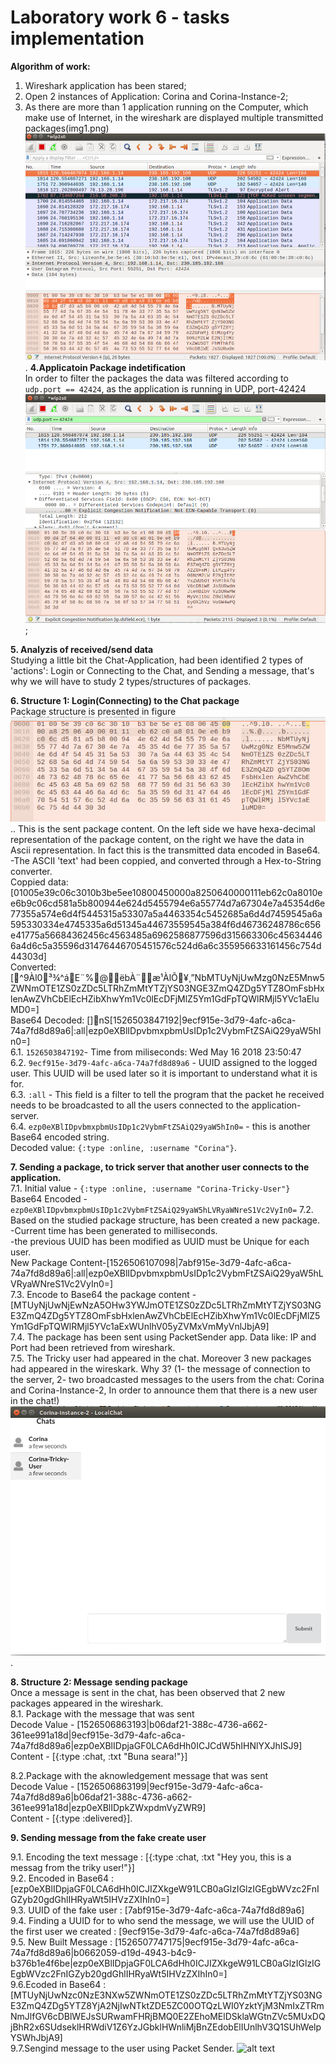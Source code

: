 # Laboratory work 6 - tasks implementation

**Algorithm of work:**
1. Wireshark application has been stared;
2. Open 2 instances of Application: Corina and Corina-Instance-2;
3. As there are more than 1 application running on the Computer, which make use of Internet, in the wireshark are displayed multiple transmitted packages(img1.png) ![alt text](images/img1.png).
**4.Applicatoin Package indetification** <br/>
In order to filter the packages the data was filtered according to `udp.port == 42424`, as the application is running in UDP, port-42424 ![alt text](images/img2-filtered.png);

**5. Analyzis of received/send data**<br/>
Studying a little bit the Chat-Application, had been identified 2 types of 'actions': Login or Connecting to the Chat, and Sending a message, that's why we will have to study 2 types/structures of packages.

**6. Structure 1: Login(Connecting) to the Chat package**<br/>
Package structure is presented in figure ![alt text](images/img4.png)..
This is the sent package content. On the left side we have hexa-decimal representation of the package content, on the right we have the data in Ascii representation. In fact this is the transmitted data encoded in Base64.
-The ASCII 'text' had been coppied, and converted through a Hex-to-String converter.<br/> 
Coppied data:
[01005e39c06c3010b3be5ee10800450000a8250640000111eb62c0a8010ee6b9c06cd581a5b800944e624d5455794e6a55774d7a67304e7a45354d6e77355a574e6d4f5445315a53307a5a4463354c5452685a6d4d7459545a6a595330334e4745335a6d51345a44673559545a384f6d46736248786c656e41775a56684362456c4563485a6962586877596d315663306c456344466a4d6c5a35596d31476446705451576c524d6a6c355956633161456c754d44303d]
<br/>
Converted: 
[^9Àl0³¾^áE¨%@ëbÀ¨æ¹ÀlÕ¥¸”NbMTUyNjUwMzg0NzE5Mnw5ZWNmOTE1ZS0zZDc5LTRhZmMtYTZjYS03NGE3ZmQ4ZDg5YTZ8OmFsbHxlenAwZVhCbElEcHZibXhwYm1Vc0lEcDFjMlZ5Ym1GdFpTQWlRMjl5YVc1aEluMD0=]
<br/>
Base64 Decoded:
[]nS[1526503847192|9ecf915e-3d79-4afc-a6ca-74a7fd8d89a6|:all|ezp0eXBlIDpvbmxpbmUsIDp1c2VybmFtZSAiQ29yaW5hIn0=]
<br/>
6.1. `1526503847192`-  Time from miliseconds: Wed May 16 2018 23:50:47<br/>
6.2. `9ecf915e-3d79-4afc-a6ca-74a7fd8d89a6` - UUID assigned to the logged user. This UUID will be used later so it is important to understand what it is for.<br/>
6.3. `:all` - This field is a filter to tell the program that the packet he received needs to be broadcasted to all the users connected to the application-server.<br/>
6.4. `ezp0eXBlIDpvbmxpbmUsIDp1c2VybmFtZSAiQ29yaW5hIn0=` - this is another Base64 encoded string.<br/>
Decoded value: `{:type :online, :username "Corina"}`.<br/>



**7. Sending a package, to trick server that another user connects to the application.**<br/>
7.1. Initial value - `{:type :online, :username "Corina-Tricky-User"}` <br/>
Base64 Encoded - `ezp0eXBlIDpvbmxpbmUsIDp1c2VybmFtZSAiQ29yaW5hLVRyaWNreS1Vc2VyIn0=`
7.2. Based on the studied package structure, has been created a new package.<br/>
-Current time has been generated to milliseconds.<br/>
-the previous UUID has been modified as UUID must be Unique for each user.<br/>
New Package Content-[1526506107098|7abf915e-3d79-4afc-a6ca-74a7fd8d89a6|:all|ezp0eXBlIDpvbmxpbmUsIDp1c2VybmFtZSAiQ29yaW5hLVRyaWNreS1Vc2VyIn0=]<br/>
7.3. Encode to Base64 the package content - [MTUyNjUwNjEwNzA5OHw3YWJmOTE1ZS0zZDc5LTRhZmMtYTZjYS03NGE3ZmQ4ZDg5YTZ8OmFsbHxlenAwZVhCbElEcHZibXhwYm1Vc0lEcDFjMlZ5Ym1GdFpTQWlRMjl5YVc1aExWUnlhV05yZVMxVmMyVnlJbjA9]<br/>
7.4. The package has been sent using PacketSender app. Data like: IP and Port had been retrieved from wireshark.<br/>
7.5. The Tricky user had appeared in the chat. Moreover 3 new packages had appeared in the wireskark. Why 3? (1- the message of connection to the server, 2- two broadcasted messages to the users from the chat: Corina and Corina-Instance-2, In order to announce them that there is a new user in the chat!) ![alt text](images/img6-user-appeared.png).<br/>




**8. Structure 2: Message sending package**<br/>
Once a message is sent in the chat, has been observed that 2 new packages appeared in the wireshark.<br/>
8.1. Package with the message that was sent<br/>
Decode Value - [1526506863193|b06daf21-388c-4736-a662-361ee991a18d|9ecf915e-3d79-4afc-a6ca-74a7fd8d89a6|ezp0eXBlIDpjaGF0LCA6dHh0ICJCdW5hIHNlYXJhISJ9]<br/>
Content - [{:type :chat, :txt "Buna seara!"}]<br/>

8.2.Package with the aknowledgement message that was sent<br/>
Decode Value - [1526506863199|9ecf915e-3d79-4afc-a6ca-74a7fd8d89a6|b06daf21-388c-4736-a662-361ee991a18d|ezp0eXBlIDpkZWxpdmVyZWR9]<br/>
Content - [{:type :delivered}].


**9. Sending message from the fake create user**<br/>

9.1. Encoding the text message : [{:type :chat, :txt "Hey you, this is a messag from the triky user!"}] <br/>
9.2. Encoded in Base64 : [ezp0eXBlIDpjaGF0LCA6dHh0ICJIZXkgeW91LCB0aGlzIGlzIGEgbWVzc2FnIGZyb20gdGhlIHRyaWt5IHVzZXIhIn0=]<br/>
9.3. UUID of the fake user : [7abf915e-3d79-4afc-a6ca-74a7fd8d89a6]<br/>
9.4. Finding a UUID for to who send the message, we will use the UUID of the first user we created : [9ecf915e-3d79-4afc-a6ca-74a7fd8d89a6]<br/>
9.5. New Built Message : [1526507747175|9ecf915e-3d79-4afc-a6ca-74a7fd8d89a6|b0662059-d19d-4943-b4c9-b376b1e4f6be|ezp0eXBlIDpjaGF0LCA6dHh0ICJIZXkgeW91LCB0aGlzIGlzIGEgbWVzc2FnIGZyb20gdGhlIHRyaWt5IHVzZXIhIn0=]<br/>
9.6.Ecoded in Base64 :[MTUyNjUwNzc0NzE3NXw5ZWNmOTE1ZS0zZDc5LTRhZmMtYTZjYS03NGE3ZmQ4ZDg5YTZ8YjA2NjIwNTktZDE5ZC00OTQzLWI0YzktYjM3NmIxZTRmNmJlfGV6cDBlWEJsSURwamFHRjBMQ0E2ZEhoMElDSklaWGtnZVc5MUxDQjBhR2x6SUdseklHRWdiV1Z6YzJGbklHWnliMjBnZEdobElIUnlhV3Q1SUhWelpYSWhJbjA9] <br/>
9.7.Sengind message to the user using Packet Sender.
![alt text](img7-message-sent.png)






